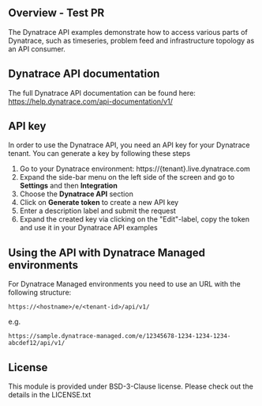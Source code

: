 ## Overview - Test PR

The Dynatrace API examples demonstrate how to access various parts of Dynatrace, such as
timeseries, problem feed and infrastructure topology as an API consumer.

## Dynatrace API documentation

The full Dynatrace API documentation can be found here: 
https://help.dynatrace.com/api-documentation/v1/

## API key
In order to use the Dynatrace API, you need an API key for your Dynatrace tenant. You can generate a key by following these steps

1. Go to your Dynatrace environment: https://{tenant}.live.dynatrace.com
2. Expand the side-bar menu on the left side of the screen and go to **Settings** and then **Integration**
3. Choose the **Dynatrace API** section
4. Click on **Generate token** to create a new API key
5. Enter a description label and submit the request
6. Expand the created key via clicking on the "Edit"-label, copy the token and use it in your Dynatrace API examples

## Using the API with Dynatrace Managed environments

For Dynatrace Managed environments you need to use an URL with the following structure:

    https://<hostname>/e/<tenant-id>/api/v1/

e.g.

    https://sample.dynatrace-managed.com/e/12345678-1234-1234-1234-abcdef12/api/v1/

## License
This module is provided under BSD-3-Clause license. Please check out the details in the LICENSE.txt
